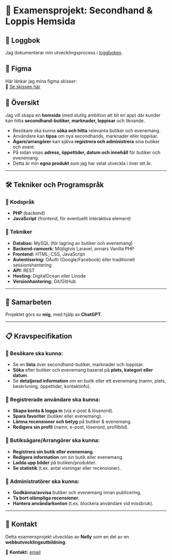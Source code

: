 # 📌 Examensprojekt: Secondhand & Loppis Hemsida

## 📜 Loggbok
Jag dokumenterar min utvecklingsprocess i [loggboken](logbook.md).

## 🎨 Figma
Här länkar jag mina figma skisser:  
🔗 [Se skissen här](https://www.figma.com/design/5NQ7Za6S8yNlYoXxb0UyGA/exam-proj?node-id=0-1&m=dev&t=SQEJLqVrfntCJlJx-1)


## 📖 Översikt
Jag vill skapa en **hemsida** (med slutlig ambition att bli en app) där kunder kan hitta **secondhand-butiker, marknader, loppisar** och liknande.

- Besökare ska kunna **söka och hitta** relevanta butiker och evenemang.
- Användare kan **tipsa** om nya secondhands, marknader eller loppisar.
- **Ägare/arrangörer** kan själva **registrera och administrera** sina butiker och event.
- På sidan visas **adress, öppettider, datum och innehåll** för butiker och evenemang.
- Detta är min **egna produkt** som jag har velat utveckla i över ett år.

---

## 🛠️ Tekniker och Programspråk

### 📌 Kodspråk
- **PHP** (backend)
- **JavaScript** (frontend, för eventuellt interaktiva element)

### 📌 Tekniker
- **Databas:** MySQL (för lagring av butiker och evenemang)
- **Backend-ramverk:** Möjligtvis Laravel, annars Vanilla PHP
- **Frontend:** HTML, CSS, JavaScript
- **Autentisering:** OAuth (Google/Facebook) eller traditionell sessionshantering
- **API:** REST
- **Hosting:** DigitalOcean eller Linode
- **Versionhantering:** Git/GitHub

---

## 🤝 Samarbeten
Projektet görs av **mig**, med hjälp av **ChatGPT**.

---

## 📋 Kravspecifikation

### 🔹 Besökare ska kunna:
- Se en **lista** över secondhand-butiker, marknader och loppisar.
- **Söka** efter butiker och evenemang baserat på **plats, kategori eller datum**.
- Se **detaljerad information** om en butik eller ett evenemang (namn, plats, beskrivning, öppettider, kontaktinfo).

### 🔹 Registrerade användare ska kunna:
- **Skapa konto & logga in** (via e-post & lösenord).
- **Spara favoriter** (butiker eller evenemang).
- **Lämna recensioner och betyg** på butiker & evenemang.
- **Redigera sin profil** (namn, e-post, lösenord, profilbild).

### 🔹 Butiksägare/Arrangörer ska kunna:
- **Registrera sin butik eller evenemang**.
- **Redigera information** om sin butik eller evenemang.
- **Ladda upp bilder** på butiken/produkter.
- **Se statistik** (t.ex. antal visningar eller recensioner).

### 🔹 Administratörer ska kunna:
- **Godkänna/avvisa** butiker och evenemang innan publicering.
- **Ta bort olämpliga recensioner**.
- **Hantera användarkonton** (t.ex. blockera användare vid missbruk).

---

## 📌 Kontakt
Detta examensprojekt utvecklas av **Nelly** som en del av en **webbutvecklingsutbildning**.

📧 **Kontakt:** [email](nelly.sven@gmail.com)